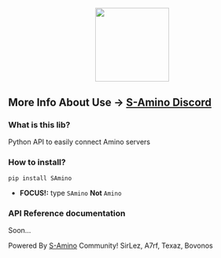 <h1 align="center">
  <br>
  <a href="https://discord.gg/VMF4zSt8y5"><img src="https://cdn.discordapp.com/icons/873910232072466432/29edfa83a3c1c808cbac45f919751612.png?size=128" width="150"></a>
  <br>
</h1>

## More Info About Use -> [S-Amino Discord](https://discord.com/channels/804774474444046407/810877242200686654)

### What is this lib?
Python API to easily connect Amino servers

### How to install?
`pip install SAmino`
- **FOCUS!:** type `SAmino` **Not** `Amino`

### API Reference documentation
Soon...

Powered By [S-Amino](http://aminoapps.com/c/S-Aminos) Community!
SirLez, A7rf, Texaz, Bovonos
